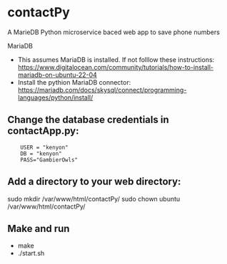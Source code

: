 # contactPy
A MarieDB Python microservice baced web app to save phone numbers

MariaDB
  - This assumes MariaDB is installed. If not folllow these instructions: https://www.digitalocean.com/community/tutorials/how-to-install-mariadb-on-ubuntu-22-04
  - Install the pythion MariaDB connector: https://mariadb.com/docs/skysql/connect/programming-languages/python/install/

## Change the database credentials in contactApp.py:
```
    USER = "kenyon"
    DB = "kenyon"
    PASS="GambierOwls"
```
## Add a directory to your web directory:

sudo mkdir /var/www/html/contactPy/
sudo chown ubuntu /var/www/html/contactPy/

## Make and run
  - make
  - ./start.sh

